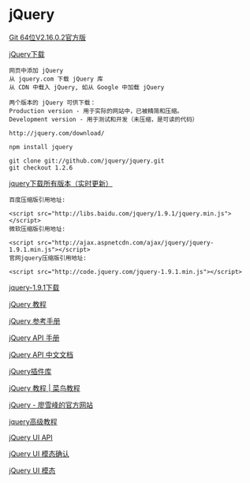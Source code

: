jQuery
===

[Git 64位V2.16.0.2官方版](http://www.wmzhe.com/soft-38801.html)  

[jQuery下载](http://jquery.com/download/)  
~~~
网页中添加 jQuery
从 jquery.com 下载 jQuery 库
从 CDN 中载入 jQuery, 如从 Google 中加载 jQuery

两个版本的 jQuery 可供下载：
Production version - 用于实际的网站中，已被精简和压缩。
Development version - 用于测试和开发（未压缩，是可读的代码）

http://jquery.com/download/

npm install jquery

git clone git://github.com/jquery/jquery.git
git checkout 1.2.6
~~~

[jquery下载所有版本（实时更新）](http://www.jq22.com/jquery-info122)  
~~~
百度压缩版引用地址:

<script src="http://libs.baidu.com/jquery/1.9.1/jquery.min.js"></script>
微软压缩版引用地址:

<script src="http://ajax.aspnetcdn.com/ajax/jquery/jquery-1.9.1.min.js"></script>
官网jquery压缩版引用地址:

<script src="http://code.jquery.com/jquery-1.9.1.min.js"></script>
~~~

[jquery-1.9.1下载](http://www.jq22.com/jquery/jquery-1.9.1.zip)  


[jQuery 教程](https://www.runoob.com/jquery/jquery-tutorial.html)  

[jQuery 参考手册](https://www.runoob.com/jquery/jquery-ref-selectors.html)  

[jQuery API 手册](https://www.runoob.com/manual/jquery/)  

[jQuery API 中文文档 ](http://jquery.cuishifeng.cn/)

[jQuery插件库](http://jquery.cuishifeng.cn/)  

[jQuery 教程 | 菜鸟教程](http://www.runoob.com/jquery/jquery-tutorial.html)  

[jQuery - 廖雪峰的官方网站](https://www.liaoxuefeng.com/wiki/001434446689867b27157e896e74d51a89c25cc8b43bdb3000/001434499993118b8173572625b4afe93a8b19dd707ea1d000)  

[jquery高级教程](https://study.163.com/courses-search?keyword=jQuery&utm_source=baidu&utm_medium=cpc&utm_campaign=affiliate&utm_term=IT_232d&utm_content=SEM)  



[jQuery UI API](http://www.runoob.com/jqueryui/api-tabs.html)  

[jQuery UI 模态确认](http://www.runoob.com/try/try.php?filename=jqueryui-example-dialog-modal)  

[jQuery UI 模态](http://www.runoob.com/try/try.php?filename=jqueryui-example-dialog-modal-message)  





